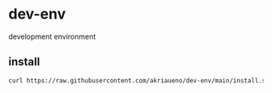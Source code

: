 # dev-env
development environment

## install
``` bash
curl https://raw.githubusercontent.com/akriaueno/dev-env/main/install.sh | bash
```
